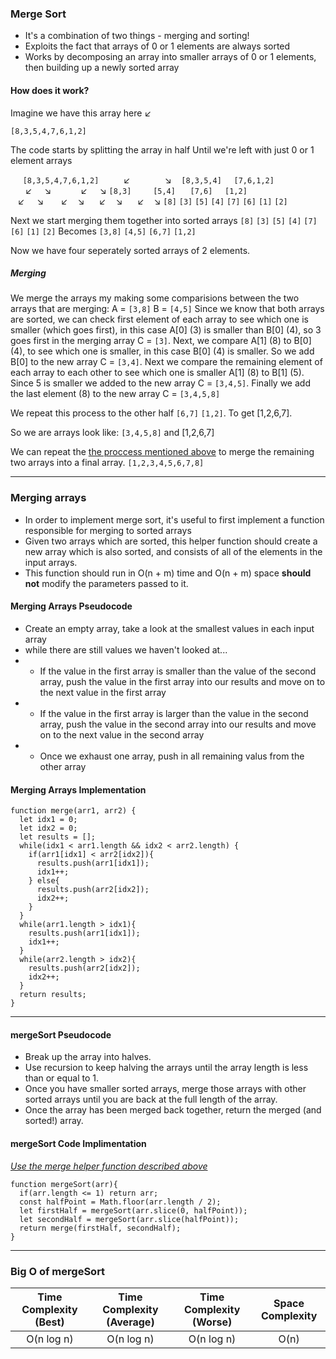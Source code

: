 ### Merge Sort

- It's a combination of two things - merging and sorting!
- Exploits the fact that arrays of 0 or 1 elements are always sorted
- Works by decomposing an array into smaller arrays of 0 or 1 elements, then building up a newly sorted array

#### How does it work?

Imagine we have this array here &swarr;
~~~
[8,3,5,4,7,6,1,2]
~~~
The code starts by splitting the array in half
Until we're left with just 0 or 1 element arrays

&nbsp;&nbsp;&nbsp;&nbsp;&nbsp;`[8,3,5,4,7,6,1,2]`
 &nbsp;&nbsp;&nbsp;&nbsp;&nbsp;&nbsp;&nbsp;&nbsp;&nbsp;&swarr;&nbsp;&nbsp;&nbsp;&nbsp;&nbsp;&nbsp;&nbsp;&nbsp;&nbsp;&nbsp;&nbsp;&nbsp;&nbsp;&nbsp;&searr;
&nbsp;&nbsp;&nbsp;`[8,3,5,4]` &nbsp;&nbsp;&nbsp;&nbsp;`[7,6,1,2]`
 &nbsp;&nbsp;&nbsp;&nbsp;&nbsp;&nbsp;&swarr;&nbsp;&nbsp;&nbsp;&nbsp;&nbsp;&searr;&nbsp;&nbsp;&nbsp;&nbsp;&nbsp;&nbsp;&nbsp;&nbsp;&nbsp;&nbsp;&nbsp;&nbsp;&swarr;&nbsp;&nbsp;&nbsp;&nbsp;&nbsp;&searr;
`[8,3] `&nbsp;&nbsp;&nbsp;&nbsp;&nbsp;&nbsp; `[5,4]`&nbsp;&nbsp;&nbsp;&nbsp;&nbsp; `[7,6]` &nbsp;&nbsp;&nbsp;&nbsp;`[1,2]`
 &nbsp;&nbsp;&nbsp;&swarr;&nbsp;&nbsp;&nbsp;&nbsp;&nbsp;&searr;&nbsp;&nbsp;&nbsp;&nbsp;&nbsp;&nbsp;&nbsp;&swarr;&nbsp;&nbsp;&nbsp;&nbsp;&searr;&nbsp;&nbsp;&nbsp;&nbsp;&nbsp;&nbsp;&swarr;&nbsp;&nbsp;&nbsp;&nbsp;&searr;&nbsp;&nbsp;&nbsp;&nbsp;&nbsp;&nbsp;&swarr;&nbsp;&nbsp;&nbsp;&nbsp;&searr;
`[8]` `[3]` `[5]` `[4]` `[7]` `[6]` `[1]` `[2]`

Next we start merging them together into sorted arrays
`[8]` `[3]` `[5]` `[4]` `[7]` `[6]` `[1]` `[2]`
Becomes
`[3,8]` `[4,5]` `[6,7]` `[1,2]`

Now we have four seperately sorted arrays of 2 elements.

##### Merging
We merge the arrays my making some comparisions between
the two arrays that are merging: A = `[3,8]` B =  `[4,5]`
Since we know that both arrays are sorted, we can check first element of each array to see which one is smaller (which goes first), in this case A[0] (3) is smaller than B[0] (4), so 3 goes first in the merging array C = `[3]`. Next, we compare A[1] (8) to B[0] (4), to see which one is smaller, in this case B[0] (4) is smaller. So we add B[0] to the new array C = `[3,4]`. Next we compare the remaining element of each array to each other to see which one is smaller A[1] (8) to B[1] (5). Since 5 is smaller we added to the new array C = `[3,4,5]`. Finally we add the last element (8) to the new array C = `[3,4,5,8]`

We repeat this process to the other half `[6,7]` `[1,2]`. To get [1,2,6,7].

So we are arrays look like: `[3,4,5,8]` and [1,2,6,7]

We can repeat the [the proccess mentioned above](#merging) to merge the remaining two arrays into a final array.
`[1,2,3,4,5,6,7,8]`

---
### Merging arrays

- In order to implement merge sort, it's useful to first implement a function responsible for merging to sorted arrays
- Given two arrays which are sorted, this helper function should create a new array which is also sorted, and consists of all of the elements in the input arrays.
- This function should run in O(n + m) time and O(n + m) space **should not** modify the parameters passed to it.

#### Merging Arrays Pseudocode

- Create an empty array, take a look at the smallest values in each input array
- while there are still values we haven't looked at...
- - If the value in the first array is smaller than the value of the second array, push the value in the first array into our results and move on to the next value in the first array 
- - If the value in the first array is larger than the value in the second array, push the value in the second array into our results and move on to the next value in the second array
- - Once we exhaust one array, push in all remaining valus from the other array

#### Merging Arrays Implementation

```
function merge(arr1, arr2) {
  let idx1 = 0;
  let idx2 = 0;
  let results = [];
  while(idx1 < arr1.length && idx2 < arr2.length) {
    if(arr1[idx1] < arr2[idx2]){
      results.push(arr1[idx1]);
      idx1++;
    } else{
      results.push(arr2[idx2]);
      idx2++;
    }
  }
  while(arr1.length > idx1){
    results.push(arr1[idx1]);
    idx1++;
  }
  while(arr2.length > idx2){
    results.push(arr2[idx2]);
    idx2++;
  }
  return results;
}
```
---
#### mergeSort Pseudocode
- Break up the array into halves.
- Use recursion to keep halving the arrays until the array length is less than or equal to 1.
- Once you have smaller sorted arrays, merge those arrays with other sorted arrays until you are back at the full length of the array.
- Once the array has been merged back together, return the merged (and sorted!) array.

#### mergeSort Code Implimentation
[*Use the merge helper function described above*](#merging-arrays-implementation)
```
function mergeSort(arr){
  if(arr.length <= 1) return arr;
  const halfPoint = Math.floor(arr.length / 2);
  let firstHalf = mergeSort(arr.slice(0, halfPoint));
  let secondHalf = mergeSort(arr.slice(halfPoint));
  return merge(firstHalf, secondHalf);
}
```
---
### Big O of mergeSort


| Time Complexity (Best) | Time Complexity (Average) | Time Complexity (Worse) | Space Complexity |
| :---: | :---: | :---: | :---: |
| O(n log n) | O(n log n) | O(n log n) | O(n) |